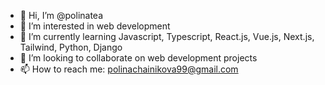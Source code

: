 - 👋 Hi, I’m @polinatea
- 👀 I’m interested in web development
- 🌱 I’m currently learning Javascript, Typescript, React.js, Vue.js, Next.js, Tailwind, Python, Django
- 💞️ I’m looking to collaborate on web development projects
- 📫 How to reach me: polinachainikova99@gmail.com

<!---
polinatea/polinatea is a ✨ special ✨ repository because its `README.md` (this file) appears on your GitHub profile.
You can click the Preview link to take a look at your changes.
--->
